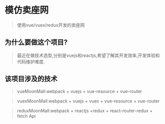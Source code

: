 # 模仿卖座网

> 使用vue/vuex/redux开发的卖座网

## 为什么要做这个项目?

> 最近在做技术选型,分别是vuejs和reactjs,希望了解其开发效率,开发体验和代码维护难度.

## 该项目涉及的技术

> vueMoonMall:webpack + vuejs + vue-resource + vue-router

> vuexMoonMall:webpack + vuejs + vuex + vue-resource + vue-router

> reduxMoonMall:webpack + reactjs +redux + react-router-redux + fetch Api

